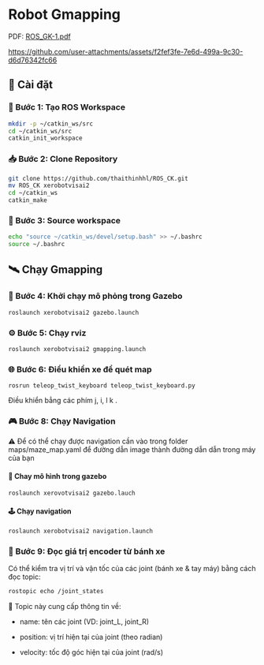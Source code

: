 
# Robot Gmapping

PDF: 
[ROS_GK-1.pdf](https://github.com/user-attachments/files/19553201/ROS_GK-1.pdf)





https://github.com/user-attachments/assets/f2fef3fe-7e6d-499a-9c30-d6d76342fc66






## 🚀 Cài đặt

### 🔧 Bước 1: Tạo ROS Workspace

```bash
mkdir -p ~/catkin_ws/src
cd ~/catkin_ws/src
catkin_init_workspace   
```

### 📥 Bước 2: Clone Repository

```bash
git clone https://github.com/thaithinhhl/ROS_CK.git
mv ROS_CK xerobotvisai2 
cd ~/catkin_ws
catkin_make
```

### 🧠 Bước 3: Source workspace

```bash
echo "source ~/catkin_ws/devel/setup.bash" >> ~/.bashrc
source ~/.bashrc
```
## 🛰️ Chạy Gmapping 

### 🎯 Bước 4: Khởi chạy mô phỏng trong Gazebo 

``` bash
roslaunch xerobotvisai2 gazebo.launch
```

### ⚙️ Bước 5: Chạy rviz
``` bash
roslaunch xerobotvisai2 gmapping.launch 
```

### 🌐 Bước 6: Điểu khiển xe để quét map
```
rosrun teleop_twist_keyboard teleop_twist_keyboard.py 
```


Điều khiển bẳng các phím j, i, l k .


### 🎮 Bước 8: Chạy Navigation 
⚠️ Để có thể chạy được navigation cần vào trong folder maps/maze_map.yaml để đường dẫn image thành đường dẫn dẫn trong máy của bạn 


#### 🧭 Chay mô hình trong gazebo

```bash
roslaunch xerovotvisai2 gazebo.lauch
```
#### 🕹️  Chạy navigation

```bash
roslaunch xerobotvisai2 navigation.launch 
```

### 🧾 Bước 9: Đọc giá trị encoder từ bánh xe

Có thể kiểm tra vị trí và vận tốc của các joint (bánh xe & tay máy) bằng cách đọc topic:

```bash
rostopic echo /joint_states
```
📌 Topic này cung cấp thông tin về:

  - name: tên các joint (VD: joint_L, joint_R)

  - position: vị trí hiện tại của joint (theo radian)

  - velocity: tốc độ góc hiện tại của joint (rad/s)

